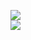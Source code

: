 [![](https://img.shields.io/badge/Made%20With-Github%20Spray-lightgrey.svg?style=for-the-badge&logo=github)](https://github.com/Annihil/github-spray#27255)  
[![](https://i.imgur.com/2DrTn0Z.gif)](https://github.com/Annihil/github-spray)